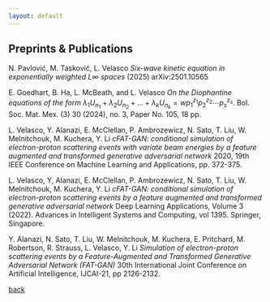 ```yaml
---
layout: default
---
```


## Preprints & Publications

N. Pavlović, M. Tasković, L. Velasco _Six-wave kinetic equation in exponentially weighted L∞ spaces_ (2025) arXiv:2501.10565 <br>

E. Goedhart, B. Ha, L. McBeath, and L. Velasco _On the Diophantine equations of the form_$~\lambda_1U_{n_1} + \lambda_2U_{n_2} + \dots + \lambda_kU_{n_k} = wp_1^{z_1}p_2^{z_2}\cdots p_s^{z_s}$. Bol. Soc. Mat. Mex. (3)   30 (2024), no. 3, Paper No. 105, 18 pp. <br>

L. Velasco, Y. Alanazi, E. McClellan, P. Ambrozewicz, N. Sato, T. Liu, W. Melnitchouk, M. Kuchera, Y. Li _cFAT-GAN: conditional simulation of electron-proton scattering events with variate beam energies by a feature augmented and transformed generative adversarial network_ 2020, 19th IEEE Conference on Machine Learning and Applications, pp. 372-375.  <br>

L. Velasco, Y, Alanazi, E. McClellan, P. Ambrozewicz, N. Sato, T. Liu, W. Melnitchouk, M. Kuchera, Y. Li _cFAT-GAN: conditional simulation of electron-proton scattering events by a feature augmented and transformed generative adversarial network_ Deep Learning Applications, Volume 3 (2022). Advances in Intelligent Systems and Computing, vol 1395. Springer, Singapore. <br>

Y. Alanazi, N. Sato, T. Liu, W. Melnitchouk, M. Kuchera, E. Pritchard, M. Robertson, R. Strauss, L. Velasco, Y. Li _Simulation of electron-proton scattering events by a Feature-Augmented and Transformed Generative Adversarial Network (FAT-GAN)_ 30th International Joint Conference on Artificial Intelligence, IJCAI-21, pp 2126-2132. <br>

[back](./)
